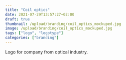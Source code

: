 ```yaml
---
title: "Coil optics"
date: 2021-07-29T13:57:27+02:00
draft: true
thumbnail: /upload/branding/coil_optics_mockuped.jpg
image: /upload/branding/coil_optics_mockuped.jpg
tags: ["logo", "logotype"]
categories: ["branding"]
---
```


Logo for company from optical industry.
